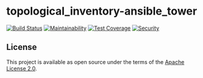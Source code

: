 # topological_inventory-ansible_tower

[![Build Status](https://travis-ci.org/RedHatInsights/topological_inventory-ansible_tower.svg?branch=master)](https://travis-ci.org/RedHatInsights/topological_inventory-ansible_tower)
[![Maintainability](https://api.codeclimate.com/v1/badges/186cd37b6c71344ac6ce/maintainability)](https://codeclimate.com/github/RedHatInsights/topological_inventory-ansible_tower/maintainability)
[![Test Coverage](https://api.codeclimate.com/v1/badges/186cd37b6c71344ac6ce/test_coverage)](https://codeclimate.com/github/RedHatInsights/topological_inventory-ansible_tower/test_coverage)
[![Security](https://hakiri.io/github/ManageIQ/topological_inventory-collector-ansible_tower/master.svg)](https://hakiri.io/github/ManageIQ/topological_inventory-collector-ansible_tower/master)

## License

This project is available as open source under the terms of the [Apache License 2.0](http://www.apache.org/licenses/LICENSE-2.0).
